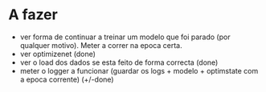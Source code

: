 # A fazer

- ver forma de continuar a treinar um modelo que foi parado (por qualquer motivo). Meter a correr na epoca certa.
- ver optimizenet (done)
- ver o load dos dados se esta feito de forma correcta (done)
- meter o logger a funcionar (guardar os logs + modelo + optimstate com a epoca corrente) (+/-done)